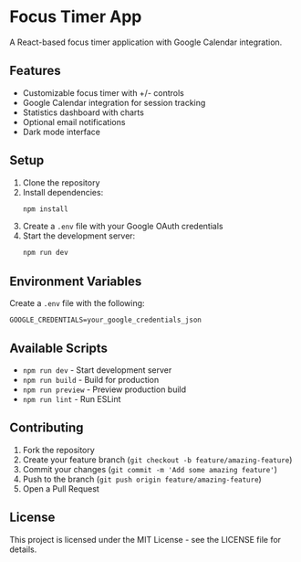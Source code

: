 # Focus Timer App

A React-based focus timer application with Google Calendar integration.

## Features

- Customizable focus timer with +/- controls
- Google Calendar integration for session tracking
- Statistics dashboard with charts
- Optional email notifications
- Dark mode interface

## Setup

1. Clone the repository
2. Install dependencies:
   ```bash
   npm install
   ```
3. Create a `.env` file with your Google OAuth credentials
4. Start the development server:
   ```bash
   npm run dev
   ```

## Environment Variables

Create a `.env` file with the following:

```
GOOGLE_CREDENTIALS=your_google_credentials_json
```

## Available Scripts

- `npm run dev` - Start development server
- `npm run build` - Build for production
- `npm run preview` - Preview production build
- `npm run lint` - Run ESLint

## Contributing

1. Fork the repository
2. Create your feature branch (`git checkout -b feature/amazing-feature`)
3. Commit your changes (`git commit -m 'Add some amazing feature'`)
4. Push to the branch (`git push origin feature/amazing-feature`)
5. Open a Pull Request

## License

This project is licensed under the MIT License - see the LICENSE file for details.
